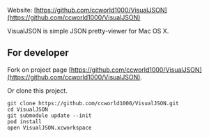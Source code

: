 Website: [https://github.com/ccworld1000/VisualJSON](https://github.com/ccworld1000/VisualJSON)

VisualJSON is simple JSON pretty-viewer for Mac OS X.

## For developer
Fork on project page [https://github.com/ccworld1000/VisualJSON](https://github.com/ccworld1000/VisualJSON).

Or clone this project.
```
git clone https://github.com/ccworld1000/VisualJSON.git
cd VisualJSON
git submodule update --init
pod install
open VisualJSON.xcworkspace
```

